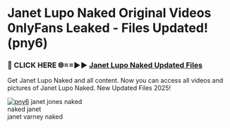 # Janet Lupo Naked Original Videos 0nlyFans Leaked - Files Updated! (pny6)

<h3>🔴 CLICK HERE 🌐==►► <a href="https://tinyurl.com/up5wt9bj" rel="nofollow">Janet Lupo Naked Updated Files</a></h3>

Get Janet Lupo Naked and all content. Now you can access all videos and pictures of Janet Lupo Naked. New Updated Files 2025!

[![pny6](https://i.imgur.com/ABiUzMV.gif)](https://tinyurl.com/up5wt9bj)
janet jones naked<br>
naked janet<br>
janet varney naked